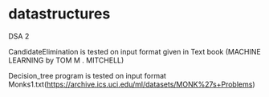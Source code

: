 # datastructures
DSA 2

CandidateElimination  is tested on input format given in Text book (MACHINE LEARNING by TOM M . MITCHELL)

Decision_tree program is tested on input format Monks1.txt(https://archive.ics.uci.edu/ml/datasets/MONK%27s+Problems)

